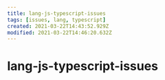 ```yaml
---
title: lang-js-typescript-issues
tags: [issues, lang, typescript]
created: 2021-03-22T14:43:52.929Z
modified: 2021-03-22T14:46:20.632Z
---
```


# lang-js-typescript-issues


